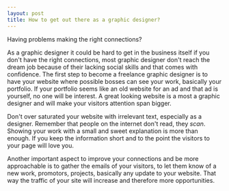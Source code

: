 ```yaml
---
layout: post
title: How to get out there as a graphic designer?
---
```

Having problems making the right connections?

As a graphic designer it could be hard to get in the business itself if you don't have the right connections, most graphic designer don't reach the dream job because of their lacking social skills and that comes with confidence. The first step to become a freelance graphic designer is to have your website where possible bosses can see your work, basically your portfolio. If your portfolio seems like an old website for an ad and that ad is yourself, no one will be interest. A great looking website is a most a graphic designer and will make your visitors attention span bigger. 

Don't over saturated your website with irrelevant text, especially as a designer. Remember that people on the internet don't read, they _scan_. Showing your work with a small and sweet explanation is more than enough. If you keep the information short and to the point the visitors to your page will love you. 

Another important aspect to improve your connections and be more approachable is to gather the emails of your visitors, to let them know of a new work, promotors, projects, basically any update to your website. That way the traffic of your site will increase and therefore more opportunities.
